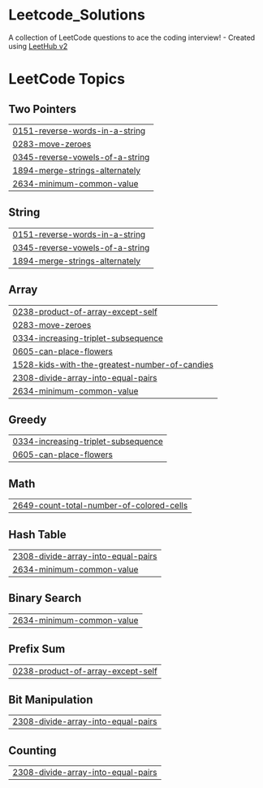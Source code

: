 # Leetcode_Solutions
A collection of LeetCode questions to ace the coding interview! - Created using [LeetHub v2](https://github.com/arunbhardwaj/LeetHub-2.0)

<!---LeetCode Topics Start-->
# LeetCode Topics
## Two Pointers
|  |
| ------- |
| [0151-reverse-words-in-a-string](https://github.com/vartika20/Leetcode_Solutions/tree/master/0151-reverse-words-in-a-string) |
| [0283-move-zeroes](https://github.com/vartika20/Leetcode_Solutions/tree/master/0283-move-zeroes) |
| [0345-reverse-vowels-of-a-string](https://github.com/vartika20/Leetcode_Solutions/tree/master/0345-reverse-vowels-of-a-string) |
| [1894-merge-strings-alternately](https://github.com/vartika20/Leetcode_Solutions/tree/master/1894-merge-strings-alternately) |
| [2634-minimum-common-value](https://github.com/vartika20/Leetcode_Solutions/tree/master/2634-minimum-common-value) |
## String
|  |
| ------- |
| [0151-reverse-words-in-a-string](https://github.com/vartika20/Leetcode_Solutions/tree/master/0151-reverse-words-in-a-string) |
| [0345-reverse-vowels-of-a-string](https://github.com/vartika20/Leetcode_Solutions/tree/master/0345-reverse-vowels-of-a-string) |
| [1894-merge-strings-alternately](https://github.com/vartika20/Leetcode_Solutions/tree/master/1894-merge-strings-alternately) |
## Array
|  |
| ------- |
| [0238-product-of-array-except-self](https://github.com/vartika20/Leetcode_Solutions/tree/master/0238-product-of-array-except-self) |
| [0283-move-zeroes](https://github.com/vartika20/Leetcode_Solutions/tree/master/0283-move-zeroes) |
| [0334-increasing-triplet-subsequence](https://github.com/vartika20/Leetcode_Solutions/tree/master/0334-increasing-triplet-subsequence) |
| [0605-can-place-flowers](https://github.com/vartika20/Leetcode_Solutions/tree/master/0605-can-place-flowers) |
| [1528-kids-with-the-greatest-number-of-candies](https://github.com/vartika20/Leetcode_Solutions/tree/master/1528-kids-with-the-greatest-number-of-candies) |
| [2308-divide-array-into-equal-pairs](https://github.com/vartika20/Leetcode_Solutions/tree/master/2308-divide-array-into-equal-pairs) |
| [2634-minimum-common-value](https://github.com/vartika20/Leetcode_Solutions/tree/master/2634-minimum-common-value) |
## Greedy
|  |
| ------- |
| [0334-increasing-triplet-subsequence](https://github.com/vartika20/Leetcode_Solutions/tree/master/0334-increasing-triplet-subsequence) |
| [0605-can-place-flowers](https://github.com/vartika20/Leetcode_Solutions/tree/master/0605-can-place-flowers) |
## Math
|  |
| ------- |
| [2649-count-total-number-of-colored-cells](https://github.com/vartika20/Leetcode_Solutions/tree/master/2649-count-total-number-of-colored-cells) |
## Hash Table
|  |
| ------- |
| [2308-divide-array-into-equal-pairs](https://github.com/vartika20/Leetcode_Solutions/tree/master/2308-divide-array-into-equal-pairs) |
| [2634-minimum-common-value](https://github.com/vartika20/Leetcode_Solutions/tree/master/2634-minimum-common-value) |
## Binary Search
|  |
| ------- |
| [2634-minimum-common-value](https://github.com/vartika20/Leetcode_Solutions/tree/master/2634-minimum-common-value) |
## Prefix Sum
|  |
| ------- |
| [0238-product-of-array-except-self](https://github.com/vartika20/Leetcode_Solutions/tree/master/0238-product-of-array-except-self) |
## Bit Manipulation
|  |
| ------- |
| [2308-divide-array-into-equal-pairs](https://github.com/vartika20/Leetcode_Solutions/tree/master/2308-divide-array-into-equal-pairs) |
## Counting
|  |
| ------- |
| [2308-divide-array-into-equal-pairs](https://github.com/vartika20/Leetcode_Solutions/tree/master/2308-divide-array-into-equal-pairs) |
<!---LeetCode Topics End-->